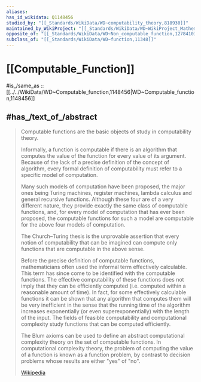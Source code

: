 ```yaml
---
aliases: 
has_id_wikidata: Q1148456
studied_by: "[[_Standards/WikiData/WD~computability_theory,818930]]"
maintained_by_WikiProject: "[[_Standards/WikiData/WD~WikiProject_Mathematics,8487137]]"
opposite_of: "[[_Standards/WikiData/WD~Non_computable_function,127841039]]"
subclass_of: "[[_Standards/WikiData/WD~function,11348]]"
---
```


# [[Computable_Function]] 

#is_/same_as :: [[../../WikiData/WD~Computable_function,1148456|WD~Computable_function,1148456]] 

## #has_/text_of_/abstract 

> Computable functions are the basic objects of study in computability theory. 
> 
> Informally, a function is computable if there is an algorithm 
> that computes the value of the function for every value of its argument. 
> Because of the lack of a precise definition of the concept of algorithm, 
> every formal definition of computability must refer to a specific model of computation. 
>
> Many such models of computation have been proposed, the major ones being Turing machines, register machines, lambda calculus and general recursive functions. Although these four are of a very different nature, they provide exactly the same class of computable functions, and, for every model of computation that has ever been proposed, the computable functions for such a model are computable for the above four models of computation.
>
> The Church–Turing thesis is the unprovable assertion that every notion of computability that can be imagined can compute only functions that are computable in the above sense.
>
> Before the precise definition of computable functions, mathematicians often used the informal term effectively calculable. This term has since come to be identified with the computable functions. The effective computability of these functions does not imply that they can be efficiently computed (i.e. computed within a reasonable amount of time). In fact, for some effectively calculable functions it can be shown that any algorithm that computes them will be very inefficient in the sense that the running time of the algorithm increases exponentially (or even superexponentially) with the length of the input. The fields of feasible computability and computational complexity study functions that can be computed efficiently.
>
> The Blum axioms can be used to define an abstract computational complexity theory on the set of computable functions. In computational complexity theory, the problem of computing the value of a function is known as a function problem, by contrast to decision problems whose results are either "yes" of "no".
>
> [Wikipedia](https://en.wikipedia.org/wiki/Computable%20function) 

